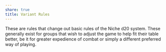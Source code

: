 ```yaml
---
share: true
title: Variant Rules
---
```


These are rules that change out basic rules of the Niche d20 system. These generally exist for groups that wish to adjust the game to help fit their table better, be it for greater expedience of combat or simply a different preferred way of playing.